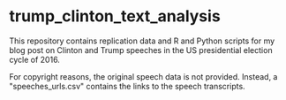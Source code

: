 # trump_clinton_text_analysis

This repository contains replication data and R and Python scripts for my blog post on Clinton and Trump speeches in the US presidential election cycle of 2016. 

For copyright reasons, the original speech data is not provided. Instead, a "speeches_urls.csv" contains the links to the speech transcripts. 

